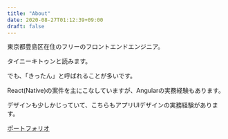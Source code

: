 ```yaml
---
title: "About"
date: 2020-08-27T01:12:39+09:00
draft: false
---
```


東京都豊島区在住のフリーのフロントエンドエンジニア。

タイニーキトゥンと読みます。

でも、「きったん」と呼ばれることが多いです。

React(Native)の案件を主にこなしていますが、Angularの実務経験もあります。

デザインも少しかじっていて、こちらもアプリUIデザインの実務経験があります。

[ポートフォリオ](https://tinykitten.me)